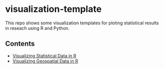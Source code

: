 # visualization-template
This repo shows some visualization templates for ploting statistical results in reseach using R and Python. 


## Contents
* [Visualizing Statistical Data in R](https://jwang233.github.io/visualization-template/Visualizing-Statistical-Data.html)
* [Visualizing Geospatial Data in R](https://jwang233.github.io/visualization-template/Visualizing-Geospatial-Data.html)
